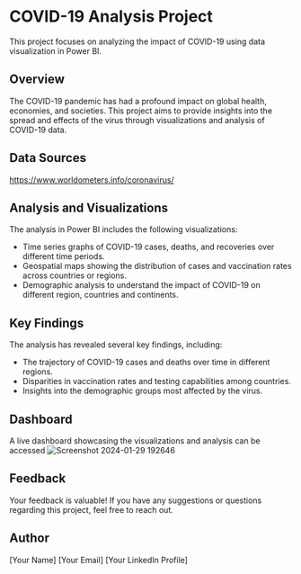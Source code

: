 # COVID-19 Analysis Project

This project focuses on analyzing the impact of COVID-19 using data visualization in Power BI.

## Overview

The COVID-19 pandemic has had a profound impact on global health, economies, and societies. This project aims to provide insights into the spread and effects of the virus through visualizations and analysis of COVID-19 data.

## Data Sources
https://www.worldometers.info/coronavirus/ 

## Analysis and Visualizations

The analysis in Power BI includes the following visualizations:

- Time series graphs of COVID-19 cases, deaths, and recoveries over different time periods.
- Geospatial maps showing the distribution of cases and vaccination rates across countries or regions.
- Demographic analysis to understand the impact of COVID-19 on different region, countries and continents.

## Key Findings

The analysis has revealed several key findings, including:

- The trajectory of COVID-19 cases and deaths over time in different regions.
- Disparities in vaccination rates and testing capabilities among countries.
- Insights into the demographic groups most affected by the virus.

## Dashboard

A live dashboard showcasing the visualizations and analysis can be accessed 
![Screenshot 2024-01-29 192646](https://github.com/Royalsivm/Covid-19-Analysis/assets/153700930/1758069c-5544-4c4c-81db-74fb9b3f5163)



## Feedback

Your feedback is valuable! If you have any suggestions or questions regarding this project, feel free to reach out.

## Author

[Your Name]
[Your Email]
[Your LinkedIn Profile]

